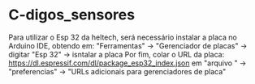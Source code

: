 # C-digos_sensores
Para utilizar o Esp 32 da heltech, será necessário instalar a placa no Arduino IDE, obtendo em:
"Ferramentas" -> "Gerenciador de placas" -> digitar "Esp 32" -> isntalar a placa
Por fim, colar o URL da placa: https://dl.espressif.com/dl/package_esp32_index.json em 
"arquivo " -> "preferencias" -> "URLs adicionais para gerenciadores de placa"
